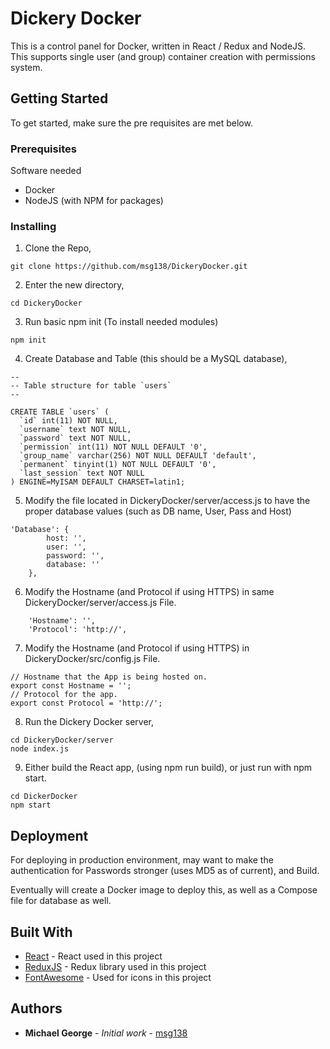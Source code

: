 # Dickery Docker

This is a control panel for Docker, written in React / Redux and NodeJS. This supports single user (and group) container creation with permissions system. 

## Getting Started

To get started, make sure the pre requisites are met below.

### Prerequisites

Software needed
* Docker
* NodeJS (with NPM for packages)

### Installing

1) Clone the Repo,
```
git clone https://github.com/msg138/DickeryDocker.git
```

2) Enter the new directory,
```
cd DickeryDocker
```

3) Run basic npm init (To install needed modules)
```
npm init
```

4) Create Database and Table (this should be a MySQL database),
```
--
-- Table structure for table `users`
--

CREATE TABLE `users` (
  `id` int(11) NOT NULL,
  `username` text NOT NULL,
  `password` text NOT NULL,
  `permission` int(11) NOT NULL DEFAULT '0',
  `group_name` varchar(256) NOT NULL DEFAULT 'default',
  `permanent` tinyint(1) NOT NULL DEFAULT '0',
  `last_session` text NOT NULL
) ENGINE=MyISAM DEFAULT CHARSET=latin1;
```

5) Modify the file located in DickeryDocker/server/access.js to have the proper database values (such as DB name, User, Pass and Host)
```
'Database': {
        host: '',
        user: '',
        password: '',
        database: ''
    },
```

6) Modify the Hostname (and Protocol if using HTTPS) in same DickeryDocker/server/access.js File.
```
    'Hostname': '',
    'Protocol': 'http://',
```

7) Modify the Hostname (and Protocol if using HTTPS) in DickeryDocker/src/config.js File.
```
// Hostname that the App is being hosted on.
export const Hostname = '';
// Protocol for the app.
export const Protocol = 'http://';
```

8) Run the Dickery Docker server,
```
cd DickeryDocker/server
node index.js
```

9) Either build the React app, (using npm run build), or just run with npm start.
```
cd DickerDocker
npm start
```

## Deployment

For deploying in production environment, may want to make the authentication for Passwords stronger (uses MD5 as of current), and Build.

Eventually will create a Docker image to deploy this, as well as a Compose file for database as well.

## Built With

* [React](https://github.com/facebook/react) - React used in this project
* [ReduxJS](https://github.com/reduxjs/redux) - Redux library used in this project
* [FontAwesome](https://github.com/FortAwesome/Font-Awesome) - Used for icons in this project

## Authors

* **Michael George** - *Initial work* - [msg138](https://github.com/msg138)
